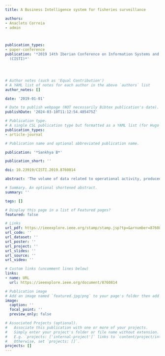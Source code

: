 ```yaml
---
title: A Business Intelligence system for fisheries surveillance

authors:
- Anacleto Correia
- admin



publication_types:
- paper-conference
publication: '*2019 14th Iberian Conference on Information Systems and Technologies
  (CISTI)*'




# Author notes (such as 'Equal Contribution')
# A YAML list of notes for each author in the above `authors` list
author_notes: []

date: '2019-01-01'

# Date to publish webpage (NOT necessarily Bibtex publication's date).
publishDate: '2024-03-10T11:12:54.485475Z'

# Publication type.
# A single CSL publication type but formatted as a YAML list (for Hugo requirements).
publication_types:
- article-journal

# Publication name and optional abbreviated publication name.

publication: '*Sankhya B*'

publication_short: ''

doi: 10.23919/CISTI.2019.8760814

abstract: 'The volume of data related to operational activity, produced and exchanged among the several Portuguese Navy naval units is high and diversified. The way each naval unit currently collects and processes data makes difficult to consolidate information in the process of analysis and decision making. This work describes the design of a Business Intelligence (BI) solution aimed at obtaining a unified view of operational information from the Navy. For this purpose, it was necessary to conceive, design and implement a system that would allow the collection, treatment, integration, consolidation, analysis and visualization of the data contained in the operational data shared by naval units, in order to generate information relevant to a more effective and efficient decision making. The Business Intelligence system presented is based on an analytical processing system whose data is transferred to a data warehouse and then to a data mart. The solution of this system was validated through a survey applied to target users. The survey responses allowed to gather important information with the purpose of improving the practicability and usefulness in future iterations with the BI solution developed.'

# Summary. An optional shortened abstract.
summary: ''

tags: []

# Display this page in a list of Featured pages?
featured: false

# Links
url_pdf: https://ieeexplore.ieee.org/stamp/stamp.jsp?tp=&arnumber=8760814
url_code: ''
url_dataset: ''
url_poster: ''
url_project: ''
url_slides: ''
url_source: ''
url_video: ''

# Custom links (uncomment lines below)
links:
- name: URL
  url: https://ieeexplore.ieee.org/document/8760814

# Publication image
# Add an image named `featured.jpg/png` to your page's folder then add a caption below.
image:
  caption: ''
  focal_point: ''
  preview_only: false

# Associated Projects (optional).
#   Associate this publication with one or more of your projects.
#   Simply enter your project's folder or file name without extension.
#   E.g. `projects: ['internal-project']` links to `content/project/internal-project/index.md`.
#   Otherwise, set `projects: []`.
projects: []
---
```



